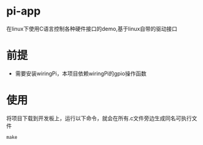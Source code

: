 # pi-app
在linux下使用C语言控制各种硬件接口的demo,基于linux自带的驱动接口

前提
======
- 需要安装wiringPi，本项目依赖wiringPi的gpio操作函数

使用
======
将项目下载到开发板上，运行以下命令，就会在所有.c文件旁边生成同名可执行文件
```
make
```